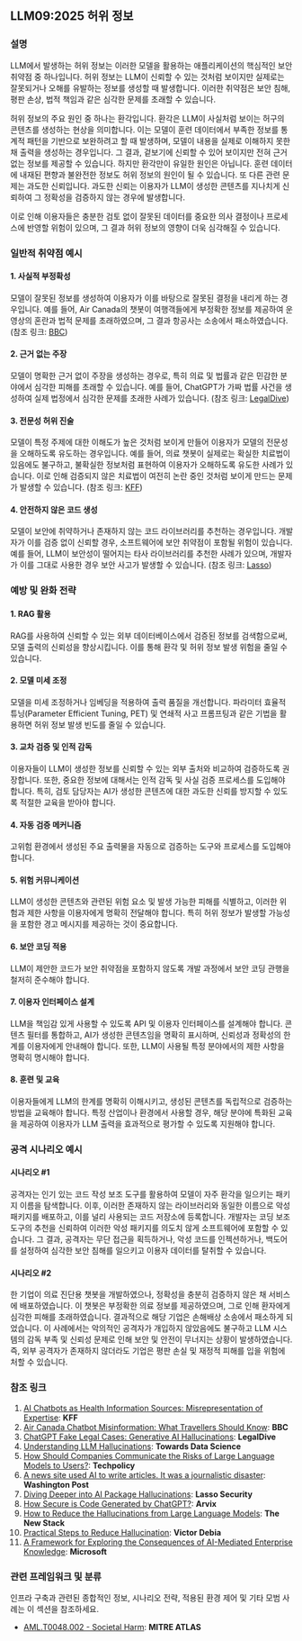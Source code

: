 ## LLM09:2025 허위 정보

### 설명

LLM에서 발생하는 허위 정보는 이러한 모델을 활용하는 애플리케이션의 핵심적인 보안 취약점 중 하나입니다. 허위 정보는 LLM이 신뢰할 수 있는 것처럼 보이지만 실제로는 잘못되거나 오해를 유발하는 정보를 생성할 때 발생합니다. 이러한 취약점은 보안 침해, 평판 손상, 법적 책임과 같은 심각한 문제를 초래할 수 있습니다.

허위 정보의 주요 원인 중 하나는 환각입니다. 환각은 LLM이 사실처럼 보이는 허구의 콘텐츠를 생성하는 현상을 의미합니다. 이는 모델이 훈련 데이터에서 부족한 정보를 통계적 패턴을 기반으로 보완하려고 할 때 발생하며, 모델이 내용을 실제로 이해하지 못한 채 출력을 생성하는 경우입니다. 그 결과, 겉보기에 신뢰할 수 있어 보이지만 전혀 근거 없는 정보를 제공할 수 있습니다. 하지만 환각만이 유일한 원인은 아닙니다. 훈련 데이터에 내재된 편향과 불완전한 정보도 허위 정보의 원인이 될 수 있습니다. 또 다른 관련 문제는 과도한 신뢰입니다. 과도한 신뢰는 이용자가 LLM이 생성한 콘텐츠를 지나치게 신뢰하여 그 정확성을 검증하지 않는 경우에 발생합니다.

이로 인해 이용자들은 충분한 검토 없이 잘못된 데이터를 중요한 의사 결정이나 프로세스에 반영할 위험이 있으며, 그 결과 허위 정보의 영향이 더욱 심각해질 수 있습니다.

### 일반적 취약점 예시

#### 1. 사실적 부정확성
  모델이 잘못된 정보를 생성하여 이용자가 이를 바탕으로 잘못된 결정을 내리게 하는 경우입니다. 예를 들어, Air Canada의 챗봇이 여행객들에게 부정확한 정보를 제공하여 운영상의 혼란과 법적 문제를 초래하였으며, 그 결과 항공사는 소송에서 패소하였습니다.
  (참조 링크: [BBC](https://www.bbc.com/travel/article/20240222-air-canada-chatbot-misinformation-what-travellers-should-know))
#### 2. 근거 없는 주장
  모델이 명확한 근거 없이 주장을 생성하는 경우로, 특히 의료 및 법률과 같은 민감한 분야에서 심각한 피해를 초래할 수 있습니다. 예를 들어, ChatGPT가 가짜 법률 사건을 생성하여 실제 법정에서 심각한 문제를 초래한 사례가 있습니다.
  (참조 링크: [LegalDive](https://www.legaldive.com/news/chatgpt-fake-legal-cases-generative-ai-hallucinations/651557/))
#### 3. 전문성 허위 진술
  모델이 특정 주제에 대한 이해도가 높은 것처럼 보이게 만들어 이용자가 모델의 전문성을 오해하도록 유도하는 경우입니다. 예를 들어, 의료 챗봇이 실제로는 확실한 치료법이 있음에도 불구하고, 불확실한 정보처럼 표현하여 이용자가 오해하도록 유도한 사례가 있습니다. 이로 인해 검증되지 않은 치료법이 여전히 논란 중인 것처럼 보이게 만드는 문제가 발생할 수 있습니다.
  (참조 링크: [KFF](https://www.kff.org/health-misinformation-monitor/volume-05/))
#### 4. 안전하지 않은 코드 생성
  모델이 보안에 취약하거나 존재하지 않는 코드 라이브러리를 추천하는 경우입니다. 개발자가 이를 검증 없이 신뢰할 경우, 소프트웨어에 보안 취약점이 포함될 위험이 있습니다. 예를 들어, LLM이 보안성이 떨어지는 타사 라이브러리를 추천한 사례가 있으며, 개발자가 이를 그대로 사용한 경우 보안 사고가 발생할 수 있습니다.
  (참조 링크: [Lasso](https://www.lasso.security/blog/ai-package-hallucinations))

### 예방 및 완화 전략

#### 1. RAG 활용
  RAG를 사용하여 신뢰할 수 있는 외부 데이터베이스에서 검증된 정보를 검색함으로써, 모델 출력의 신뢰성을 향상시킵니다. 이를 통해 환각 및 허위 정보 발생 위험을 줄일 수 있습니다.
#### 2. 모델 미세 조정
  모델을 미세 조정하거나 임베딩을 적용하여 출력 품질을 개선합니다. 파라미터 효율적 튜닝(Parameter Efficient Tuning, PET) 및 연쇄적 사고 프롬프팅과 같은 기법을 활용하면 허위 정보 발생 빈도를 줄일 수 있습니다.
#### 3. 교차 검증 및 인적 감독
  이용자들이 LLM이 생성한 정보를 신뢰할 수 있는 외부 출처와 비교하여 검증하도록 권장합니다. 또한, 중요한 정보에 대해서는 인적 감독 및 사실 검증 프로세스를 도입해야 합니다. 특히, 검토 담당자는 AI가 생성한 콘텐츠에 대한 과도한 신뢰를 방지할 수 있도록 적절한 교육을 받아야 합니다.
#### 4. 자동 검증 메커니즘
  고위험 환경에서 생성된 주요 출력물을 자동으로 검증하는 도구와 프로세스를 도입해야 합니다. 
#### 5. 위험 커뮤니케이션
  LLM이 생성한 콘텐츠와 관련된 위험 요소 및 발생 가능한 피해를 식별하고, 이러한 위험과 제한 사항을 이용자에게 명확히 전달해야 합니다. 특히 허위 정보가 발생할 가능성을 포함한 경고 메시지를 제공하는 것이 중요합니다.
#### 6. 보안 코딩 적용
  LLM이 제안한 코드가 보안 취약점을 포함하지 않도록 개발 과정에서 보안 코딩 관행을 철저히 준수해야 합니다.
#### 7. 이용자 인터페이스 설계
  LLM을 책임감 있게 사용할 수 있도록 API 및 이용자 인터페이스를 설계해야 합니다. 콘텐츠 필터를 통합하고, AI가 생성한 콘텐츠임을 명확히 표시하며, 신뢰성과 정확성의 한계를 이용자에게 안내해야 합니다. 또한, LLM이 사용될 특정 분야에서의 제한 사항을 명확히 명시해야 합니다.
#### 8. 훈련 및 교육
  이용자들에게 LLM의 한계를 명확히 이해시키고, 생성된 콘텐츠를 독립적으로 검증하는 방법을 교육해야 합니다. 특정 산업이나 환경에서 사용할 경우, 해당 분야에 특화된 교육을 제공하여 이용자가 LLM 출력을 효과적으로 평가할 수 있도록 지원해야 합니다.

### 공격 시나리오 예시

#### 시나리오 #1
  공격자는 인기 있는 코드 작성 보조 도구를 활용하여 모델이 자주 환각을 일으키는 패키지 이름을 탐색합니다. 이후, 이러한 존재하지 않는 라이브러리와 동일한 이름으로 악성 패키지를 배포하고, 이를 널리 사용되는 코드 저장소에 등록합니다. 개발자는 코딩 보조 도구의 추천을 신뢰하여 이러한 악성 패키지를 의도치 않게 소프트웨어에 포함할 수 있습니다. 그 결과, 공격자는 무단 접근을 획득하거나, 악성 코드를 인젝션하거나, 백도어를 설정하여 심각한 보안 침해를 일으키고 이용자 데이터를 탈취할 수 있습니다.
#### 시나리오 #2
  한 기업이 의료 진단용 챗봇을 개발하였으나, 정확성을 충분히 검증하지 않은 채 서비스에 배포하였습니다. 이 챗봇은 부정확한 의료 정보를 제공하였으며, 그로 인해 환자에게 심각한 피해를 초래하였습니다. 결과적으로 해당 기업은 손해배상 소송에서 패소하게 되었습니다. 이 사례에서는 악의적인 공격자가 개입하지 않았음에도 불구하고 LLM 시스템의 감독 부족 및 신뢰성 문제로 인해 보안 및 안전이 무너지는 상황이 발생하였습니다. 즉, 외부 공격자가 존재하지 않더라도 기업은 평판 손실 및 재정적 피해를 입을 위험에 처할 수 있습니다.

### 참조 링크

1. [AI Chatbots as Health Information Sources: Misrepresentation of Expertise](https://www.kff.org/health-misinformation-monitor/volume-05/): **KFF**
2. [Air Canada Chatbot Misinformation: What Travellers Should Know](https://www.bbc.com/travel/article/20240222-air-canada-chatbot-misinformation-what-travellers-should-know): **BBC**
3. [ChatGPT Fake Legal Cases: Generative AI Hallucinations](https://www.legaldive.com/news/chatgpt-fake-legal-cases-generative-ai-hallucinations/651557/): **LegalDive**
4. [Understanding LLM Hallucinations](https://towardsdatascience.com/llm-hallucinations-ec831dcd7786): **Towards Data Science**
5. [How Should Companies Communicate the Risks of Large Language Models to Users?](https://techpolicy.press/how-should-companies-communicate-the-risks-of-large-language-models-to-users/): **Techpolicy**
6. [A news site used AI to write articles. It was a journalistic disaster](https://www.washingtonpost.com/media/2023/01/17/cnet-ai-articles-journalism-corrections/): **Washington Post**
7. [Diving Deeper into AI Package Hallucinations](https://www.lasso.security/blog/ai-package-hallucinations): **Lasso Security**
8. [How Secure is Code Generated by ChatGPT?](https://arxiv.org/abs/2304.09655): **Arvix**
9. [How to Reduce the Hallucinations from Large Language Models](https://thenewstack.io/how-to-reduce-the-hallucinations-from-large-language-models/): **The New Stack**
10. [Practical Steps to Reduce Hallucination](https://newsletter.victordibia.com/p/practical-steps-to-reduce-hallucination): **Victor Debia**
11. [A Framework for Exploring the Consequences of AI-Mediated Enterprise Knowledge](https://www.microsoft.com/en-us/research/publication/a-framework-for-exploring-the-consequences-of-ai-mediated-enterprise-knowledge-access-and-identifying-risks-to-workers/): **Microsoft**


### 관련 프레임워크 및 분류

인프라 구축과 관련된 종합적인 정보, 시나리오 전략, 적용된 환경 제어 및 기타 모범 사례는 이 섹션을 참조하세요.

- [AML.T0048.002 - Societal Harm](https://atlas.mitre.org/techniques/AML.T0048): **MITRE ATLAS**